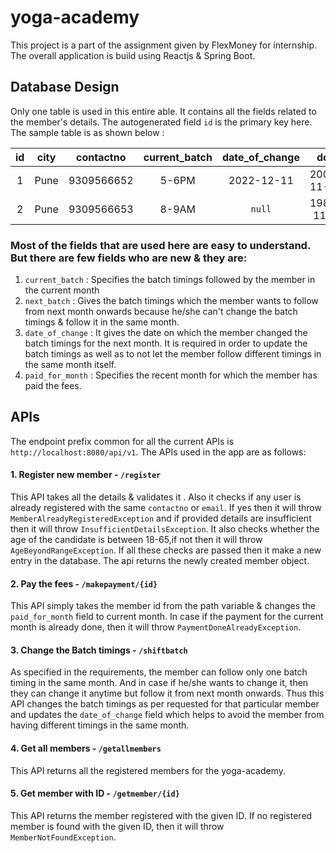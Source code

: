 # yoga-academy
This project is a part of the assignment given by FlexMoney for internship. The overall application is build using Reactjs & Spring Boot.

## Database Design
  Only one table is used in this entire able. It contains all the fields related to the member's details. The autogenerated field `id` is the primary key here. The sample table is as shown below :
  
  |id|city|contactno|current_batch|date_of_change|dob|doj|email|gender|first_name|last_name|next_batch|paid_for_month|
  |:---:|:---:|:---:|:---:|:---:|:---:|:---:|:---:|:---:|:---:|:---:|:---:|:---:|
  |1|Pune|9309566652|5-6PM|2022-12-11|2003-11-14|2022-12-10|digambar@gmail.com|Male|Digambar|Tupurwadi|7-8AM|DECEMBER|
  |2|Pune|9309566653|8-9AM|`null`|1988-11-5|2022-13-10|virat@gmail.com|Male|Virat|Kohli|`null`|`null`|
  
### Most of the fields that are used here are easy to understand. But there are few fields who are new & they are:
  1. `current_batch` : Specifies the batch timings followed by the member in the current month
  2. `next_batch` : Gives the batch timings which the member wants to follow from next month onwards because he/she can't change the batch timings & follow it in the same month.
  3. `date_of_change` : It gives the date on which the member changed the batch timings for the next month. It is required in order to update the batch timings as well as to not let the member follow different timings in the same month itself.
  4. `paid_for_month` : Specifies the recent month for which the member has paid the fees.

## APIs
The endpoint prefix common for all the current APIs is `http://localhost:8080/api/v1`. The APIs used in the app are as follows:
#### 1. Register new member - `/register`
This API takes all the details & validates it . Also it checks if any user is already registered with the same `contactno` or `email`. If yes then it will throw `MemberAlreadyRegisteredException` and if provided details are insufficient then it will throw `InsufficientDetailsException`. It also checks whether the age of the candidate is between 18-65,if not then it will throw `AgeBeyondRangeException`. If all these checks are passed then it make a new entry in the database. The api returns the newly created member object.

#### 2. Pay the fees - `/makepayment/{id}`
This API simply takes the member id from the path variable & changes the `paid_for_month` field to current month. In case if the payment for the current month is already done, then it will throw `PaymentDoneAlreadyException`.

#### 3. Change the Batch timings - `/shiftbatch`
As specified in the requirements, the member can follow only one batch timing in the same month. And in case if he/she wants to change it, then they can change it anytime but follow it from next month onwards. Thus this API changes the batch timings as per requested for that particular member and updates the `date_of_change` field which helps to avoid the member from having different timings in the same month.

#### 4. Get all members - `/getallmembers`
This API returns all the registered members for the yoga-academy.

#### 5. Get member with ID - `/getmember/{id}`
This API returns the member registered with the given ID. If no registered member is found with the given ID, then it will throw `MemberNotFoundException`.
